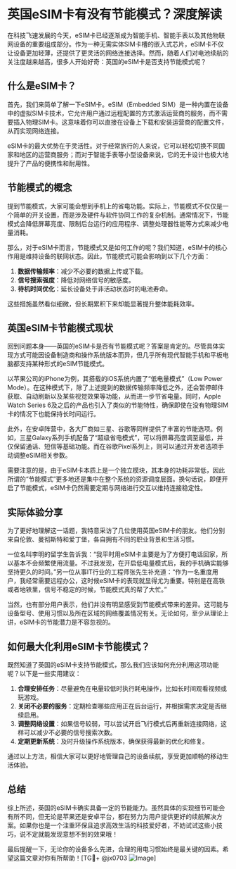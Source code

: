 # 英国eSIM卡有没有节能模式？深度解读

在科技飞速发展的今天，eSIM卡已经逐渐成为智能手机、智能手表以及其他物联网设备的重要组成部分。作为一种无需实体SIM卡槽的嵌入式芯片，eSIM卡不仅让设备更加轻薄，还提供了更灵活的网络连接选择。然而，随着人们对电池续航的关注度越来越高，很多人开始好奇：英国的eSIM卡是否支持节能模式呢？

## 什么是eSIM卡？

首先，我们来简单了解一下eSIM卡。eSIM（Embedded SIM）是一种内置在设备中的虚拟SIM卡技术，它允许用户通过远程配置的方式激活运营商的服务，而不需要插入物理SIM卡。这意味着你可以直接在设备上下载和安装运营商的配置文件，从而实现网络连接。

eSIM卡的最大优势在于灵活性。对于经常旅行的人来说，它可以轻松切换不同国家和地区的运营商服务；而对于智能手表等小型设备来说，它的无卡设计也极大地提升了产品的便携性和耐用性。

## 节能模式的概念

提到节能模式，大家可能会想到手机上的省电功能。实际上，节能模式不仅仅是一个简单的开关设置，而是涉及硬件与软件协同工作的复杂机制。通常情况下，节能模式会降低屏幕亮度、限制后台运行的应用程序、调整处理器性能等方式来减少电量消耗。

那么，对于eSIM卡而言，节能模式又是如何工作的呢？我们知道，eSIM卡的核心作用是维持设备的联网状态。因此，节能模式可能会影响到以下几个方面：

1. **数据传输频率**：减少不必要的数据上传或下载。
2. **信号搜索强度**：降低对网络信号的敏感度。
3. **待机时间优化**：延长设备处于非活动状态时的电池寿命。

这些措施虽然看似细微，但长期累积下来却能显著提升整体能耗效率。

## 英国eSIM卡节能模式现状

回到问题本身——英国的eSIM卡是否有节能模式呢？答案是肯定的。尽管具体实现方式可能因设备制造商和操作系统版本而异，但几乎所有现代智能手机和平板电脑都支持某种形式的eSIM节能模式。

以苹果公司的iPhone为例，其搭载的iOS系统内置了“低电量模式”（Low Power Mode）。在这种模式下，除了上述提到的数据传输频率降低之外，还会暂停邮件获取、自动刷新以及某些视觉效果等功能，从而进一步节省电量。同时，Apple Watch Series 6及之后的产品也引入了类似的节能特性，确保即使在没有物理SIM卡的情况下也能保持长时间运行。

此外，在安卓阵营中，各大厂商如三星、谷歌等同样提供了丰富的节能选项。例如，三星Galaxy系列手机配备了“超级省电模式”，可以将屏幕亮度调至最低，并仅保留通话、短信等基础功能。而在谷歌Pixel系列上，则可以通过开发者选项手动调整eSIM相关参数。

需要注意的是，由于eSIM卡本质上是一个独立模块，其本身的功耗非常低，因此所谓的“节能模式”更多地还是集中在整个系统的资源调度层面。换句话说，即便开启了节能模式，eSIM卡仍然需要定期与网络进行交互以维持连接稳定性。

## 实际体验分享

为了更好地理解这一话题，我特意采访了几位使用英国eSIM卡的朋友。他们分别来自伦敦、曼彻斯特和爱丁堡，各自拥有不同的职业背景和生活习惯。

一位名叫李明的留学生告诉我：“我平时用eSIM卡主要是为了方便打电话回家，所以基本不会频繁使用流量。不过我发现，在开启低电量模式后，我的手机确实能够坚持更久的时间。”另一位从事IT行业的工程师张先生补充道：“作为一名重度用户，我经常需要远程办公，这时候eSIM卡的表现就显得尤为重要。特别是在高铁或者地铁里，信号不稳定的时候，节能模式真的帮了大忙。”

当然，也有部分用户表示，他们并没有明显感受到节能模式带来的差异。这可能与设备型号、使用习惯以及所在区域的网络覆盖情况有关。无论如何，至少从理论上讲，eSIM卡的节能潜力是不容忽视的。

## 如何最大化利用eSIM卡节能模式？

既然知道了英国的eSIM卡支持节能模式，那么我们应该如何充分利用这项功能呢？以下是一些实用建议：

1. **合理安排任务**：尽量避免在电量较低时执行耗电操作，比如长时间观看视频或玩游戏。
2. **关闭不必要的服务**：定期检查哪些应用正在后台运行，并根据需求决定是否继续启用。
3. **调整网络设置**：如果信号较弱，可以尝试开启飞行模式后再重新连接网络，这样可以减少不必要的信号搜索次数。
4. **定期更新系统**：及时升级操作系统版本，确保获得最新的优化和修复。

通过以上方法，相信大家可以更好地管理自己的设备续航，享受更加顺畅的移动生活体验。

## 总结

综上所述，英国的eSIM卡确实具备一定的节能能力。虽然具体的实现细节可能会有所不同，但无论是苹果还是安卓平台，都在努力为用户提供更好的续航解决方案。如果你也是一个注重环保且追求高效生活的科技爱好者，不妨试试这些小技巧，说不定就能发现意想不到的效果哦！

最后提醒一下，无论你的设备多么先进，合理的用电习惯始终是最关键的因素。希望这篇文章对你有所帮助！[TG💪+ @jx0703 ![Image](https://github.com/user-attachments/assets/dbca1d08-cadb-493c-b0ec-ad6f7a83f270)]